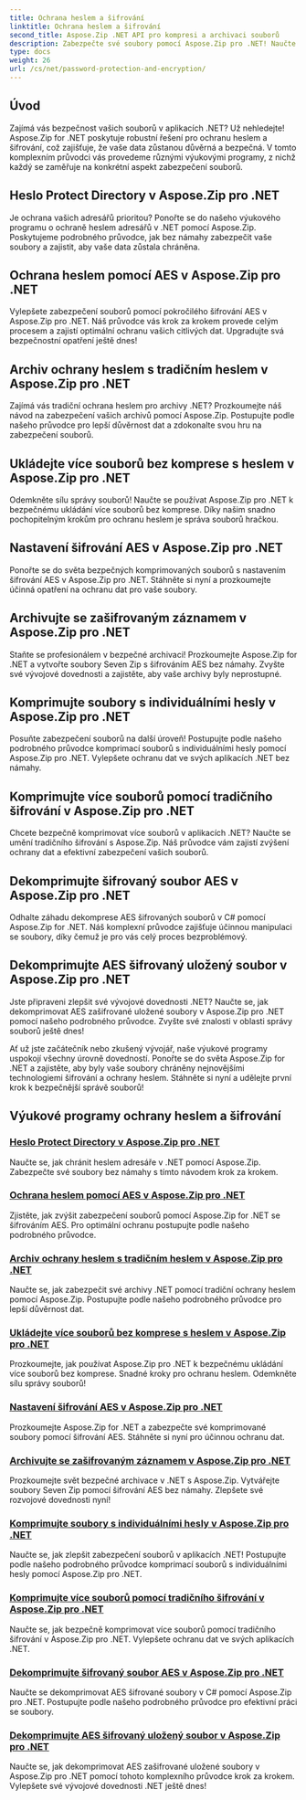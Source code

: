 ```yaml
---
title: Ochrana heslem a šifrování
linktitle: Ochrana heslem a šifrování
second_title: Aspose.Zip .NET API pro kompresi a archivaci souborů
description: Zabezpečte své soubory pomocí Aspose.Zip pro .NET! Naučte se krok za krokem návody na ochranu heslem a šifrování, od AES po tradiční metody.
type: docs
weight: 26
url: /cs/net/password-protection-and-encryption/
---
```


## Úvod

Zajímá vás bezpečnost vašich souborů v aplikacích .NET? Už nehledejte! Aspose.Zip for .NET poskytuje robustní řešení pro ochranu heslem a šifrování, což zajišťuje, že vaše data zůstanou důvěrná a bezpečná. V tomto komplexním průvodci vás provedeme různými výukovými programy, z nichž každý se zaměřuje na konkrétní aspekt zabezpečení souborů.

## Heslo Protect Directory v Aspose.Zip pro .NET

Je ochrana vašich adresářů prioritou? Ponořte se do našeho výukového programu o ochraně heslem adresářů v .NET pomocí Aspose.Zip. Poskytujeme podrobného průvodce, jak bez námahy zabezpečit vaše soubory a zajistit, aby vaše data zůstala chráněna.

## Ochrana heslem pomocí AES v Aspose.Zip pro .NET

Vylepšete zabezpečení souborů pomocí pokročilého šifrování AES v Aspose.Zip pro .NET. Náš průvodce vás krok za krokem provede celým procesem a zajistí optimální ochranu vašich citlivých dat. Upgradujte svá bezpečnostní opatření ještě dnes!

## Archiv ochrany heslem s tradičním heslem v Aspose.Zip pro .NET

Zajímá vás tradiční ochrana heslem pro archivy .NET? Prozkoumejte náš návod na zabezpečení vašich archivů pomocí Aspose.Zip. Postupujte podle našeho průvodce pro lepší důvěrnost dat a zdokonalte svou hru na zabezpečení souborů.

## Ukládejte více souborů bez komprese s heslem v Aspose.Zip pro .NET

Odemkněte sílu správy souborů! Naučte se používat Aspose.Zip pro .NET k bezpečnému ukládání více souborů bez komprese. Díky našim snadno pochopitelným krokům pro ochranu heslem je správa souborů hračkou.

## Nastavení šifrování AES v Aspose.Zip pro .NET

Ponořte se do světa bezpečných komprimovaných souborů s nastavením šifrování AES v Aspose.Zip pro .NET. Stáhněte si nyní a prozkoumejte účinná opatření na ochranu dat pro vaše soubory.

## Archivujte se zašifrovaným záznamem v Aspose.Zip pro .NET

Staňte se profesionálem v bezpečné archivaci! Prozkoumejte Aspose.Zip for .NET a vytvořte soubory Seven Zip s šifrováním AES bez námahy. Zvyšte své vývojové dovednosti a zajistěte, aby vaše archivy byly neprostupné.

## Komprimujte soubory s individuálními hesly v Aspose.Zip pro .NET

Posuňte zabezpečení souborů na další úroveň! Postupujte podle našeho podrobného průvodce komprimací souborů s individuálními hesly pomocí Aspose.Zip pro .NET. Vylepšete ochranu dat ve svých aplikacích .NET bez námahy.

## Komprimujte více souborů pomocí tradičního šifrování v Aspose.Zip pro .NET

Chcete bezpečně komprimovat více souborů v aplikacích .NET? Naučte se umění tradičního šifrování s Aspose.Zip. Náš průvodce vám zajistí zvýšení ochrany dat a efektivní zabezpečení vašich souborů.

## Dekomprimujte šifrovaný soubor AES v Aspose.Zip pro .NET

Odhalte záhadu dekomprese AES šifrovaných souborů v C# pomocí Aspose.Zip for .NET. Náš komplexní průvodce zajišťuje účinnou manipulaci se soubory, díky čemuž je pro vás celý proces bezproblémový.

## Dekomprimujte AES šifrovaný uložený soubor v Aspose.Zip pro .NET

Jste připraveni zlepšit své vývojové dovednosti .NET? Naučte se, jak dekomprimovat AES zašifrované uložené soubory v Aspose.Zip pro .NET pomocí našeho podrobného průvodce. Zvyšte své znalosti v oblasti správy souborů ještě dnes!

Ať už jste začátečník nebo zkušený vývojář, naše výukové programy uspokojí všechny úrovně dovedností. Ponořte se do světa Aspose.Zip for .NET a zajistěte, aby byly vaše soubory chráněny nejnovějšími technologiemi šifrování a ochrany heslem. Stáhněte si nyní a udělejte první krok k bezpečnější správě souborů!
## Výukové programy ochrany heslem a šifrování
### [Heslo Protect Directory v Aspose.Zip pro .NET](./password-protect-directory/)
Naučte se, jak chránit heslem adresáře v .NET pomocí Aspose.Zip. Zabezpečte své soubory bez námahy s tímto návodem krok za krokem.
### [Ochrana heslem pomocí AES v Aspose.Zip pro .NET](./password-protect-with-aes/)
Zjistěte, jak zvýšit zabezpečení souborů pomocí Aspose.Zip for .NET se šifrováním AES. Pro optimální ochranu postupujte podle našeho podrobného průvodce.
### [Archiv ochrany heslem s tradičním heslem v Aspose.Zip pro .NET](./password-protect-archive-traditional-password/)
Naučte se, jak zabezpečit své archivy .NET pomocí tradiční ochrany heslem pomocí Aspose.Zip. Postupujte podle našeho podrobného průvodce pro lepší důvěrnost dat.
### [Ukládejte více souborů bez komprese s heslem v Aspose.Zip pro .NET](./store-multiple-files-no-compression-password/)
Prozkoumejte, jak používat Aspose.Zip pro .NET k bezpečnému ukládání více souborů bez komprese. Snadné kroky pro ochranu heslem. Odemkněte sílu správy souborů!
### [Nastavení šifrování AES v Aspose.Zip pro .NET](./aes-encryption-settings/)
Prozkoumejte Aspose.Zip for .NET a zabezpečte své komprimované soubory pomocí šifrování AES. Stáhněte si nyní pro účinnou ochranu dat.
### [Archivujte se zašifrovaným záznamem v Aspose.Zip pro .NET](./archive-with-encrypted-entry/)
Prozkoumejte svět bezpečné archivace v .NET s Aspose.Zip. Vytvářejte soubory Seven Zip pomocí šifrování AES bez námahy. Zlepšete své rozvojové dovednosti nyní!
### [Komprimujte soubory s individuálními hesly v Aspose.Zip pro .NET](./compress-files-individual-passwords/)
Naučte se, jak zlepšit zabezpečení souborů v aplikacích .NET! Postupujte podle našeho podrobného průvodce komprimací souborů s individuálními hesly pomocí Aspose.Zip pro .NET.
### [Komprimujte více souborů pomocí tradičního šifrování v Aspose.Zip pro .NET](./compress-multiple-files-traditional-encryption/)
Naučte se, jak bezpečně komprimovat více souborů pomocí tradičního šifrování v Aspose.Zip pro .NET. Vylepšete ochranu dat ve svých aplikacích .NET.
### [Dekomprimujte šifrovaný soubor AES v Aspose.Zip pro .NET](./decompress-aes-encrypted-file/)
Naučte se dekomprimovat AES šifrované soubory v C# pomocí Aspose.Zip pro .NET. Postupujte podle našeho podrobného průvodce pro efektivní práci se soubory.
### [Dekomprimujte AES šifrovaný uložený soubor v Aspose.Zip pro .NET](./decompress-aes-encrypted-stored-file/)
Naučte se, jak dekomprimovat AES zašifrované uložené soubory v Aspose.Zip pro .NET pomocí tohoto komplexního průvodce krok za krokem. Vylepšete své vývojové dovednosti .NET ještě dnes!
